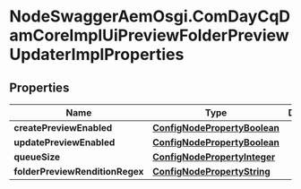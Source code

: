 # NodeSwaggerAemOsgi.ComDayCqDamCoreImplUiPreviewFolderPreviewUpdaterImplProperties

## Properties

Name | Type | Description | Notes
------------ | ------------- | ------------- | -------------
**createPreviewEnabled** | [**ConfigNodePropertyBoolean**](ConfigNodePropertyBoolean.md) |  | [optional] 
**updatePreviewEnabled** | [**ConfigNodePropertyBoolean**](ConfigNodePropertyBoolean.md) |  | [optional] 
**queueSize** | [**ConfigNodePropertyInteger**](ConfigNodePropertyInteger.md) |  | [optional] 
**folderPreviewRenditionRegex** | [**ConfigNodePropertyString**](ConfigNodePropertyString.md) |  | [optional] 


